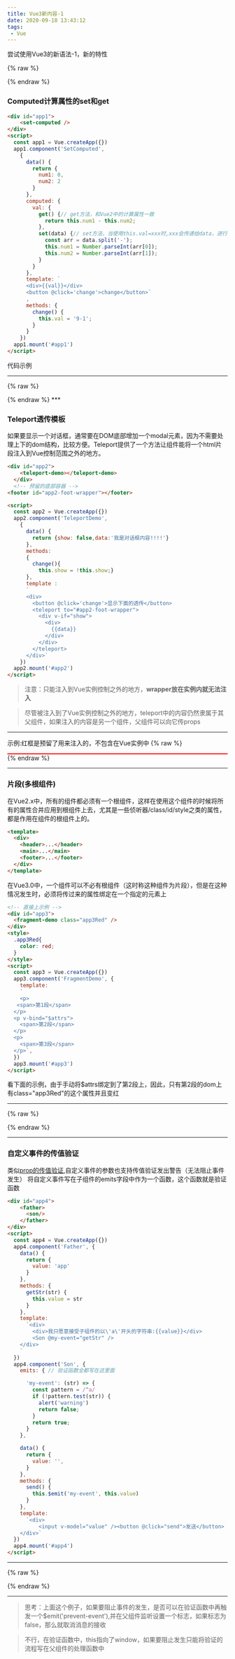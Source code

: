 ```yaml
---
title: Vue3新内容-1
date: 2020-09-18 13:43:12
tags:
 - Vue
---
```

尝试使用Vue3的新语法-1，新的特性
<!--more-->
{% raw %}
<script src="https://cdn.jsdelivr.net/npm/vue@3.0.0-rc.12/dist/vue.global.min.js"></script>
{% endraw %}

### Computed计算属性的set和get

```html
<div id="app1">
    <set-computed />
</div>
<script>
  const app1 = Vue.createApp({})
  app1.component('SetComputed',
    {
      data() {
        return {
          num1: 0,
          num2: 2
        }
      },
      computed: {
        val: {
          get() {// get方法，和Vue2中的计算属性一致
            return this.num1 - this.num2;
          },
          set(data) {// set方法，当使用this.val=xxx时,xxx会传递给data，进行一系列的操作
            const arr = data.split('-');
            this.num1 = Number.parseInt(arr[0]);
            this.num2 = Number.parseInt(arr[1]);
          }
        }
      },
      template: `
      <div>{{val}}</div>
      <button @click='change'>change</button>`
      ,
      methods: {
        change() {
          this.val = '9-1';
        }
      }
    })
  app1.mount('#app1')
</script>
```

代码示例

***
{% raw %}
<div id="app1">
    <set-computed />
</div>
<script>
  const app1 = Vue.createApp({})
  app1.component('SetComputed',
    {
      data() {
        return {
          num1: 0,
          num2: 2
        }
      },
      computed: {
        val: {
          get() {
            return this.num1 - this.num2;
          },
          set(data) {
            const arr = data.split('-');
            this.num1 = Number.parseInt(arr[0]);
            this.num2 = Number.parseInt(arr[1]);
          }
        }
      },
      template: `
      <div>{{val}}</div>
      <button @click='change'>change</button>`
      ,
      methods: {
        change() {
          this.val = '9-1';
        }
      }
    })
  app1.mount('#app1')
</script>
{% endraw %}
***

### Teleport透传模板

如果要显示一个对话框，通常要在DOM底部增加一个modal元素，因为不需要处理上下的dom结构，比较方便。Teleport提供了一个方法让组件能将一个html片段注入到Vue控制范围之外的地方。

```html
<div id="app2">
    <teleport-demo></teleport-demo>
  </div>
  <!-- 预留的底部容器 -->
<footer id="app2-foot-wrapper"></footer>

<script>
  const app2 = Vue.createApp({})
  app2.component('TeleportDemo',
    {
      data() {
        return {show: false,data:'我是对话框内容!!!!'}
      },
      methods:
      {
        change(){
          this.show = !this.show;}
      },
      template :
      `
      <div>
        <button @click='change'>显示下面的透传</button>
        <teleport to="#app2-foot-wrapper">
          <div v-if="show">
            <div>
              {{data}}
            </div>
          </div>
        </teleport>
      </div>`
    })
  app2.mount('#app2')
</script>
```

>注意：只能注入到Vue实例控制之外的地方，**wrapper放在实例内就无法注入**

>尽管被注入到了Vue实例控制之外的地方，teleport中的内容仍然隶属于其父组件，如果注入的内容是另一个组件，父组件可以向它传props

***
示例:红框是预留了用来注入的，不包含在Vue实例中
{% raw %}
<div id="app2">
    <teleport-demo></teleport-demo>
  </div>
  <!-- 预留的底部容器 -->
<footer id="app2-foot-wrapper"></footer>
<style>
  #app2-foot-wrapper{
    border: 1px solid red;
  }
</style>
<script>
  const app2 = Vue.createApp({})
  app2.component('TeleportDemo',
    {
      data() {
        return {show: false,data:'我是对话框内容!!!!'}
      },
      methods:
      {
        change(){
          this.show = !this.show;}
      },
      template :
      `
      <div>
        <button @click='change'>显示下面的透传</button>
        <teleport to="#app2-foot-wrapper">
          <div v-if="show">
            <div>
              {{data}}
            </div>
          </div>
        </teleport>
      </div>`
    })
  app2.mount('#app2')
</script>
{% endraw %}

***

### 片段(多根组件)

在Vue2.x中，所有的组件都必须有一个根组件，这样在使用这个组件的时候将所有的属性合并应用到根组件上去，尤其是一些侦听器/class/id/style之类的属性，都是作用在组件的根组件上的。

```html
<template>
  <div>
    <header>...</header>
    <main>...</main>
    <footer>...</footer>
  </div>
</template>
```

在Vue3.0中，一个组件可以不必有根组件（这时称这种组件为片段），但是在这种情况发生时，必须将传过来的属性绑定在一个指定的元素上

```html
<!-- 直接上示例 -->
<div id="app3">
  <fragment-demo class="app3Red" />
</div>
<style>
  .app3Red{
    color: red;
  }
</style>
<script>
  const app3 = Vue.createApp({})
  app3.component('FragmentDemo', {
    template:
    `
    <p>
   <span>第1段</span>
  </p>
  <p v-bind="$attrs">
    <span>第2段</span>
  </p>
  <p>
    <span>第3段</span>
  </p>`,
  })
  app3.mount('#app3')
</script>
```

看下面的示例，由于手动将$attrs绑定到了第2段上，因此，只有第2段的dom上有class="app3Red"的这个属性并且变红

***

{% raw %}
<div id="app3">
  <fragment-demo class="app3Red" />
</div>
<style>
  .app3Red{
    color: red;
  }
</style>
<script>
  const app3 = Vue.createApp({})
  app3.component('FragmentDemo', {
    template:
    `
    <p>
   <span>第1段</span>
  </p>
  <p v-bind="$attrs">
    <span>第2段</span>
  </p>
  <p>
    <span>第3段</span>
  </p>`,
  })
  app3.mount('#app3')
</script>
{% endraw %}

***

### 自定义事件的传值验证

类似[prop的传值验证](https://cn.vuejs.org/v2/guide/components-props.html#Prop-%E9%AA%8C%E8%AF%81),自定义事件的参数也支持传值验证发出警告（无法阻止事件发生）
将自定义事件写在子组件的emits字段中作为一个函数，这个函数就是验证函数

```html
<div id="app4">
    <father>
      <son/>
    </father>
</div>
<script>
  const app4 = Vue.createApp({})
  app4.component('Father', {
    data() {
      return {
        value: 'app'
      }
    },
    methods: {
      getStr(str) {
        this.value = str
      }
    },
    template:
      `<div>
        <div>我只愿意接受子组件的以\'a\'开头的字符串:{{value}}</div>
        <Son @my-event="getStr" />
    </div>
    `
  })
  app4.component('Son', {
    emits: { // 验证函数全都写在这里面

      'my-event': (str) => {
        const pattern = /^a/
        if (!pattern.test(str)) {
          alert('warning')
          return false;
        }
        return true;
      }
    },

    data() {
      return {
        value: '',
      }
    },
    methods: {
      send() {
        this.$emit('my-event', this.value)
      }
    },
    template:
      `<div>
          <input v-model="value" /><button @click="send">发送</button>
    </div>`
  })
  app4.mount('#app4')
</script>
```

***

{% raw %}
<div id="app4">
    <father>
      <son/>
    </father>
</div>
<script>
  const app4 = Vue.createApp({})
  app4.component('Father', {
    data() {
      return {
        value: 'app'
      }
    },
    methods: {
      getStr(str) {
        this.value = str
      }
    },
    template:
      `<div>
        <div>我只愿意接受子组件的以\'a\'开头的字符串:{{value}}</div>
        <Son @my-event="getStr" />
    </div>
    `
  })
  app4.component('Son', {
    emits: { // 验证函数

      'my-event': (str) => {
        const pattern = /^a/
        if (!pattern.test(str)) {
          alert('warning')
          return false;
        }
        return true;
      }
    },

    data() {
      return {
        value: '',
      }
    },
    methods: {
      send() {
        this.$emit('my-event', this.value)
      }
    },
    template:
      `<div>
          <input v-model="value" /><button @click="send">发送</button>
    </div>`
  })
  app4.mount('#app4')
</script>
{% endraw %}

***

>思考：上面这个例子，如果要阻止事件的发生，是否可以在验证函数中再触发一个$emit('prevent-event'),并在父组件监听设置一个标志，如果标志为false，那么就取消消息的接收

>不行，在验证函数中，this指向了window，如果要阻止发生只能将验证的流程写在父组件的处理函数中
